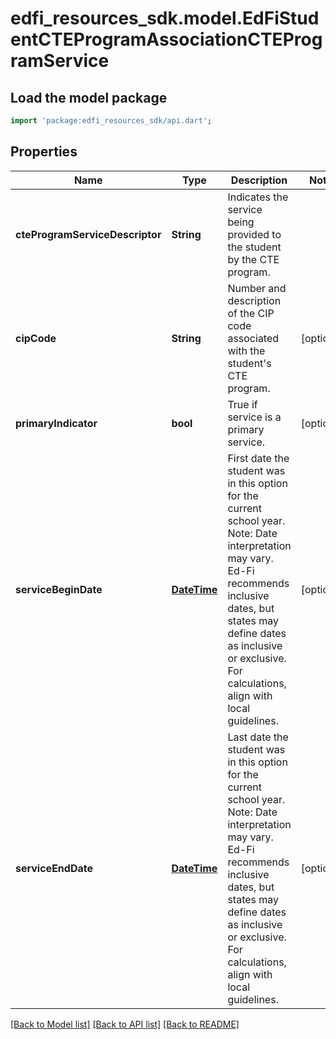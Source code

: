 # edfi_resources_sdk.model.EdFiStudentCTEProgramAssociationCTEProgramService

## Load the model package
```dart
import 'package:edfi_resources_sdk/api.dart';
```

## Properties
Name | Type | Description | Notes
------------ | ------------- | ------------- | -------------
**cteProgramServiceDescriptor** | **String** | Indicates the service being provided to the student by the CTE program. | 
**cipCode** | **String** | Number and description of the CIP code associated with the student's CTE program. | [optional] 
**primaryIndicator** | **bool** | True if service is a primary service. | [optional] 
**serviceBeginDate** | [**DateTime**](DateTime.md) | First date the student was in this option for the current school year.  Note: Date interpretation may vary. Ed-Fi recommends inclusive dates, but states may define dates as inclusive or exclusive. For calculations, align with local guidelines. | [optional] 
**serviceEndDate** | [**DateTime**](DateTime.md) | Last date the student was in this option for the current school year.  Note: Date interpretation may vary. Ed-Fi recommends inclusive dates, but states may define dates as inclusive or exclusive. For calculations, align with local guidelines. | [optional] 

[[Back to Model list]](../README.md#documentation-for-models) [[Back to API list]](../README.md#documentation-for-api-endpoints) [[Back to README]](../README.md)


